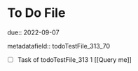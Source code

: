 # To Do File

due:: 2022-09-07

metadatafield:: todoTestFile_313_70

- [ ] Task of todoTestFile_313 1 [[Query me]]
